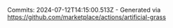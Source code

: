 Commits: 2024-07-12T14:15:00.513Z - Generated via https://github.com/marketplace/actions/artificial-grass
<br>
